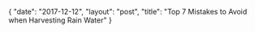 {
   "date": "2017-12-12",
   "layout": "post",
   "title": "Top 7 Mistakes to Avoid when Harvesting Rain Water"
}


